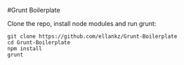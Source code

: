 #Grunt Boilerplate

Clone the repo, install node modules and run grunt:
```
git clone https://github.com/ellankz/Grunt-Boilerplate
cd Grunt-Boilerplate
npm install
grunt
```


